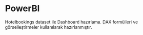 # PowerBI
Hotelbookings dataset ile Dashboard hazırlama.
DAX formülleri ve görselleştirmeler kullanılarak hazırlanmıştır.
